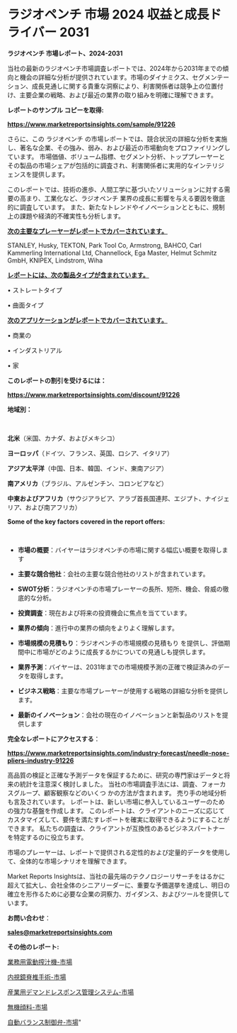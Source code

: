 # ラジオペンチ 市場 2024 収益と成長ドライバー 2031

<strong>ラジオペンチ 市場レポート、2024-2031</strong>

当社の最新のラジオペンチ市場調査レポートでは、2024年から2031年までの傾向と機会の詳細な分析が提供されています。市場のダイナミクス、セグメンテーション、成長見通しに関する貴重な洞察により、利害関係者は競争上の位置付け、主要企業の戦略、および最近の業界の取り組みを明確に理解できます。



<strong>レポートのサンプル コピーを取得:</strong> <a href=https://www.marketreportsinsights.com/sample/91226>

<strong><u>https://www.marketreportsinsights.com/sample/91226</u></strong></a>

さらに、この ラジオペンチ の市場レポートでは、競合状況の詳細な分析を実施し、著名な企業、その強み、弱み、および最近の市場動向をプロファイリングしています。 市場価値、ボリューム指標、セグメント分析、トッププレーヤーとその製品の市場シェアが包括的に調査され、利害関係者に実用的なインテリジェンスを提供します。

このレポートでは、技術の進歩、人間工学に基づいたソリューションに対する需要の高まり、工業化など、ラジオペンチ 業界の成長に影響を与える要因を徹底的に調査しています。 また、新たなトレンドやイノベーションとともに、規制上の課題や経済的不確実性も分析します。



<strong><u>次の主要なプレーヤーがレポートでカバーされています。</u></strong>

STANLEY, Husky, TEKTON, Park Tool Co, Armstrong, BAHCO, Carl Kammerling International Ltd, Channellock, Ega Master, Helmut Schmitz GmbH, KNIPEX, Lindstrom, Wiha



<strong><u><b>レポートには、次の製品タイプが含まれています。</b></u></strong>

• ストレートタイプ

• 曲面タイプ



<strong><u><b>次のアプリケーションがレポートでカバーされています。</b></u></strong>

• 商業の

• インダストリアル

• 家



<strong><b>このレポートの割引を受けるには：</b></strong>

<a href=https://www.marketreportsinsights.com/discount/91226>

<strong><u>https://www.marketreportsinsights.com/discount/91226</u></strong></a>



<strong>地域別：</strong>

<strong> </strong>



<strong>北米</strong>（米国、カナダ、およびメキシコ）



<strong>ヨーロッパ</strong>（ドイツ、フランス、英国、ロシア、イタリア）



<strong>アジア太平洋</strong>（中国、日本、韓国、インド、東南アジア）



<strong>南アメリカ</strong>（ブラジル、アルゼンチン、コロンビアなど）



<strong>中東およびアフリカ</strong>（サウジアラビア、アラブ首長国連邦、エジプト、ナイジェリア、および南アフリカ）



<strong>Some of the key factors covered in the report offers:</strong>

<strong> </strong>
<ul>
  <li>

<strong>市場の概要</strong>：バイヤーはラジオペンチの市場に関する幅広い概要を取得します</li>
  <li>

<strong>主要な競合他社</strong>：会社の主要な競合他社のリストが含まれています。</li>
  <li>

<strong>SWOT分析</strong>：ラジオペンチの市場プレーヤーの長所、短所、機会、脅威の徹底的な分析。</li>
  <li>

<strong>投資調査</strong>：現在および将来の投資機会に焦点を当てています。</li>
  <li>

<strong>業界の傾向</strong>：進行中の業界の傾向をよりよく理解します。</li>
  <li>

<strong>市場規模の見積もり</strong>：ラジオペンチの市場規模の見積もり を提供し、評価期間中に市場がどのように成長するかについての見通しも提供します。</li>
  <li>

<strong>業界予測</strong>：バイヤーは、2031年までの市場規模予測の正確で検証済みのデータを取得します。</li>
  <li>

<strong>ビジネス戦略</strong>：主要な市場プレーヤーが使用する戦略の詳細な分析を提供します。</li>
  <li>

<strong>最新のイノベーション</strong>：会社の現在のイノベーションと新製品のリストを提供します</li>
</ul>


<strong>完全なレポートにアクセスする</strong>：

<a href=https://www.marketreportsinsights.com/industry-forecast/needle-nose-pliers-industry-91226>

<strong><u>https://www.marketreportsinsights.com/industry-forecast/needle-nose-pliers-industry-91226</u></strong></a>

高品質の検証と正確な予測データを保証するために、研究の専門家はデータと将来の統計を注意深く検討しました。 当社の市場調査手法には、調査、フォーカスグループ、顧客観察などのいくつ かの方法が含まれます。 売り手の地域分析も言及されています。 レポートは、新しい市場に参入しているユーザーのための強力な基盤を作成します。 このレポートは、クライアントのニーズに応じてカスタマイズして、要件を満たすレポートを確実に取得できるようにすることができます。 私たちの調査は、クライアントが互換性のあるビジネスパートナーを特定するのに役立ちます。

市場のプレーヤーは、レポートで提供される定性的および定量的データを使用して、全体的な市場シナリオを理解できます。

Market Reports Insightsは、当社の最先端のテクノロジーリサーチをはるかに超えて拡大し、会社全体のシニアリーダーに、重要な予備選挙を達成し、明日の確立を形作るために必要な企業の洞察力、ガイダンス、およびツールを提供しています。



<strong><b>お問い合わせ</b></strong>：

<a href=mailto:sales@marketreportsinsights.com>

<strong><u>sales@marketreportsinsights.com</u></strong></a>



<strong>その他のレポート:</strong>

<a href=https://www.linkedin.com/pulse/業務用電動搾汁機-市場-2023-総利益と主要ベンダー-2030-analytics-achievers-24-analysis-n7idf/>業務用電動搾汁機-市場</a>

<a href=https://www.linkedin.com/pulse/内視鏡脊椎手術-市場-2023-競争分析と事業成長-2030-data-dive-discoveries-24-analysis-wz9tf/>内視鏡脊椎手術-市場</a>

<a href=https://www.linkedin.com/pulse/産業用デマンドレスポンス管理システム-市場-2023-swot-分析と最新イノベーション-j9uyf/>産業用デマンドレスポンス管理システム-市場</a>

<a href=https://www.linkedin.com/pulse/無機顔料-市場-2023-収益と成長ドライバー-2030-trend-titans-360-analysis-780hf/>無機顔料-市場</a>

<a href=https://www.linkedin.com/pulse/自動バランス制御弁-市場-2023-最新の-cagr-および成長分析-2030-f5zvf/>自動バランス制御弁-市場</a>"
